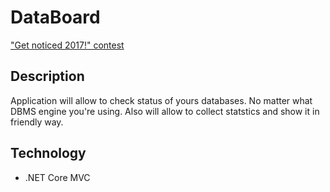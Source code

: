 # DataBoard
["Get noticed 2017!" contest](http://dajsiepoznac.pl/)

## Description
Application will allow to check status of yours databases. No matter what DBMS engine you're using.
Also will allow to collect statstics and show it in friendly way.

## Technology
* .NET Core MVC
